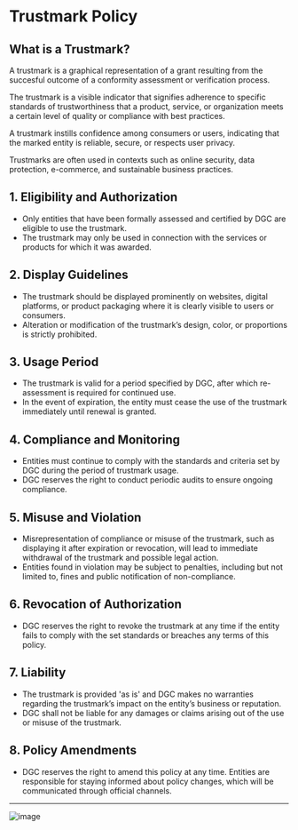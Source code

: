 # Trustmark Policy

## What is a Trustmark?

A trustmark is a graphical representation of a grant resulting from the succesful outcome of a conformity assessment or verification process.

The trustmark is a visible indicator that signifies adherence to specific standards of trustworthiness that a product, service, or organization meets a certain level of quality or compliance with best practices.

A trustmark instills confidence among consumers or users, indicating that the marked entity is reliable, secure, or respects user privacy.

Trustmarks are often used in contexts such as online security, data protection, e-commerce, and sustainable business practices.

## 1. Eligibility and Authorization

- Only entities that have been formally assessed and certified by DGC are eligible to use the trustmark.
- The trustmark may only be used in connection with the services or products for which it was awarded.

## 2. Display Guidelines

- The trustmark should be displayed prominently on websites, digital platforms, or product packaging where it is clearly visible to users or consumers.
- Alteration or modification of the trustmark’s design, color, or proportions is strictly prohibited.

## 3. Usage Period

- The trustmark is valid for a period specified by DGC, after which re-assessment is required for continued use.
- In the event of expiration, the entity must cease the use of the trustmark immediately until renewal is granted.

## 4. Compliance and Monitoring

- Entities must continue to comply with the standards and criteria set by DGC during the period of trustmark usage.
- DGC reserves the right to conduct periodic audits to ensure ongoing compliance.

## 5. Misuse and Violation

- Misrepresentation of compliance or misuse of the trustmark, such as displaying it after expiration or revocation, will lead to immediate withdrawal of the trustmark and possible legal action.
- Entities found in violation may be subject to penalties, including but not limited to, fines and public notification of non-compliance.

## 6. Revocation of Authorization

- DGC reserves the right to revoke the trustmark at any time if the entity fails to comply with the set standards or breaches any terms of this policy.

## 7. Liability

- The trustmark is provided 'as is' and DGC makes no warranties regarding the trustmark’s impact on the entity’s business or reputation.
- DGC shall not be liable for any damages or claims arising out of the use or misuse of the trustmark.

## 8. Policy Amendments

- DGC reserves the right to amend this policy at any time. Entities are responsible for staying informed about policy changes, which will be communicated through official channels.

---

![image](https://github.com/user-attachments/assets/ae0df63e-524e-47e8-9060-a78bb109c2b1)


